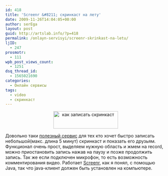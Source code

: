```yaml
---
id: 418
title: 'Screenr &#8211; скринкаст на лету'
date: 2009-11-26T14:04:05+00:00
author: serEga
layout: post
guid: http://artslab.info/?p=418
permalink: /onlayn-servisyi/screenr-skrinkast-na-letu/
ljID:
  - 247
prosmotr:
  - 111
wpb_post_views_count:
  - 1251
dsq_thread_id:
  - 1565021690
categories:
  - Онлайн сервисы
tags:
  - video
  - скринкаст
---
```

<p style="text-align: center;">
  <a href="http://artslab.info"><img class="aligncenter" src="http://img195.imageshack.us/img195/6025/screenrlogosmall.png" alt="как записать скринкаст" width="203" height="55" /></a>
</p>

Довольно таки <a href="http://screenr.com/" target="_blank">полезный сервис</a> для тех кто хочет быстро записать небольшой(макс. длина 5 минут) скринкаст и показать его друзьям. Функционал очень прост, выделяем нужную область и жмем на record, можно приостановить запись нажав на паузу и позже продолжить запись. Так же если подключен микрофон, то есть возможность комментирования видео. Работает <a href="http://screenr.com/" target="_blank">Screenr</a>, как я понял, с помощью Java, так что java-клиент должен быть установлен на компьютере.